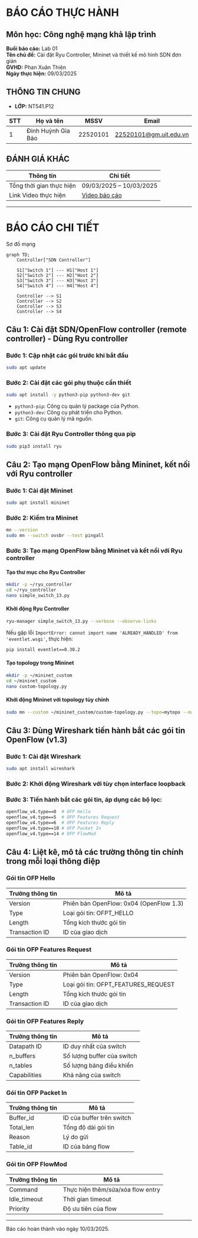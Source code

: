 # BÁO CÁO THỰC HÀNH

## Môn học: Công nghệ mạng khả lập trình

**Buổi báo cáo:** Lab 01  
**Tên chủ đề:** Cài đặt Ryu Controller, Mininet và thiết kế mô hình SDN đơn giản  
**GVHD:** Phan Xuân Thiện  
**Ngày thực hiện:** 09/03/2025  

## THÔNG TIN CHUNG

- **LỚP:** NT541.P12

| STT | Họ và tên | MSSV | Email |
|-----|-----------|------|-------|
| 1 | Đinh Huỳnh Gia Bảo | 22520101 | 22520101@gm.uit.edu.vn |

## ĐÁNH GIÁ KHÁC

| Thông tin | Chi tiết |
|-----------|----------|
| Tổng thời gian thực hiện | 09/03/2025 – 10/03/2025 |
| Link Video thực hiện | [Video báo cáo](https://drive.google.com/file/d/1p7XKqg5l9u4JMViHw5TRKrRE_RId-9hq/view?usp=sharing) |

---

# BÁO CÁO CHI TIẾT

Sơ đồ mạng 
```mermaid
graph TD;
    Controller["SDN Controller"]
    
    S1["Switch 1"] --- H1["Host 1"]
    S2["Switch 2"] --- H2["Host 2"]
    S3["Switch 3"] --- H3["Host 3"]
    S4["Switch 4"] --- H4["Host 4"]

    Controller --> S1
    Controller --> S2
    Controller --> S3
    Controller --> S4
```

## Câu 1: Cài đặt SDN/OpenFlow controller (remote controller) - Dùng Ryu controller

### Bước 1: Cập nhật các gói trước khi bắt đầu
```bash
sudo apt update
```

### Bước 2: Cài đặt các gói phụ thuộc cần thiết
```bash
sudo apt install -y python3-pip python3-dev git
```
- `python3-pip`: Công cụ quản lý package của Python.
- `python3-dev`: Công cụ phát triển cho Python.
- `git`: Công cụ quản lý mã nguồn.

### Bước 3: Cài đặt Ryu Controller thông qua pip
```bash
sudo pip3 install ryu
```

## Câu 2: Tạo mạng OpenFlow bằng Mininet, kết nối với Ryu controller

### Bước 1: Cài đặt Mininet
```bash
sudo apt install mininet
```

### Bước 2: Kiểm tra Mininet
```bash
mn --version
sudo mn --switch ovsbr --test pingall
```

### Bước 3: Tạo mạng OpenFlow bằng Mininet và kết nối với Ryu controller

#### Tạo thư mục cho Ryu Controller
```bash
mkdir -p ~/ryu_controller
cd ~/ryu_controller
nano simple_switch_13.py
```

#### Khởi động Ryu Controller
```bash
ryu-manager simple_switch_13.py --verbose --observe-links
```

Nếu gặp lỗi `ImportError: cannot import name 'ALREADY_HANDLED' from 'eventlet.wsgi'`, thực hiện:
```bash
pip install eventlet==0.30.2
```

#### Tạo topology trong Mininet
```bash
mkdir -p ~/mininet_custom
cd ~/mininet_custom
nano custom-topology.py
```

#### Khởi động Mininet với topology tùy chỉnh
```bash
sudo mn --custom ~/mininet_custom/custom-topology.py --topo=mytopo --mac --switch ovs,protocols=OpenFlow13 --controller=remote,ip=127.0.0.1,port=6653
```

## Câu 3: Dùng Wireshark tiến hành bắt các gói tin OpenFlow (v1.3)

### Bước 1: Cài đặt Wireshark
```bash
sudo apt install wireshark
```

### Bước 2: Khởi động Wireshark với tùy chọn interface loopback

### Bước 3: Tiến hành bắt các gói tin, áp dụng các bộ lọc:
```bash
openflow_v4.type==0  # OFP Hello
openflow_v4.type==5  # OFP Features Request
openflow_v4.type==6  # OFP Features Reply
openflow_v4.type==10 # OFP Packet In
openflow_v4.type==14 # OFP FlowMod
```

## Câu 4: Liệt kê, mô tả các trường thông tin chính trong mỗi loại thông điệp

### Gói tin OFP Hello
| Trường thông tin | Mô tả |
|------------------|-------|
| Version | Phiên bản OpenFlow: 0x04 (OpenFlow 1.3) |
| Type | Loại gói tin: OFPT_HELLO |
| Length | Tổng kích thước gói tin |
| Transaction ID | ID của giao dịch |

### Gói tin OFP Features Request
| Trường thông tin | Mô tả |
|------------------|-------|
| Version | Phiên bản OpenFlow: 0x04 |
| Type | Loại gói tin: OFPT_FEATURES_REQUEST |
| Length | Tổng kích thước gói tin |
| Transaction ID | ID của giao dịch |

### Gói tin OFP Features Reply
| Trường thông tin | Mô tả |
|------------------|-------|
| Datapath ID | ID duy nhất của switch |
| n_buffers | Số lượng buffer của switch |
| n_tables | Số lượng bảng điều khiển |
| Capabilities | Khả năng của switch |

### Gói tin OFP Packet In
| Trường thông tin | Mô tả |
|------------------|-------|
| Buffer_id | ID của buffer trên switch |
| Total_len | Tổng độ dài gói tin |
| Reason | Lý do gửi |
| Table_id | ID của bảng flow |

### Gói tin OFP FlowMod
| Trường thông tin | Mô tả |
|------------------|-------|
| Command | Thực hiện thêm/sửa/xóa flow entry |
| Idle_timeout | Thời gian timeout |
| Priority | Độ ưu tiên của flow |

---

Báo cáo hoàn thành vào ngày 10/03/2025.
